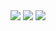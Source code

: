 <img src="https://github-readme-stats.vercel.app/api?username=OndrejHj04" /> 
<img src="https://github-readme-stats.vercel.app/api/top-langs/?username=OndrejHj04" />
<img src="https://github-readme-activity-graph.vercel.app/graph?username=OndrejHj04"/>
